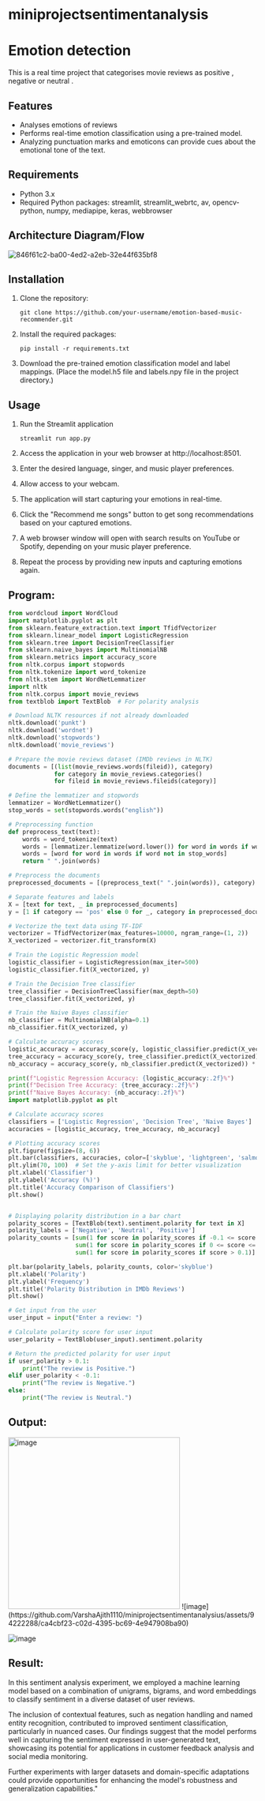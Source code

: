 # miniprojectsentimentanalysis
# Emotion detection 


This is a real time project that categorises movie reviews as positive , negative or neutral .
## Features

- Analyses emotions of reviews
- Performs real-time emotion classification using a pre-trained model.
- Analyzing punctuation marks and emoticons can provide cues about the emotional tone of the text.

## Requirements

- Python 3.x
- Required Python packages: streamlit, streamlit_webrtc, av, opencv-python, numpy, mediapipe, keras, webbrowser

## Architecture Diagram/Flow

![846f61c2-ba00-4ed2-a2eb-32e44f635bf8](https://github.com/VismayaNair/miniprojectsentimentanalysius/assets/93427210/86428a65-9189-4f00-9e5d-e5faed2d4afb)


## Installation

1. Clone the repository:

   ```shell
   git clone https://github.com/your-username/emotion-based-music-recommender.git

2. Install the required packages:

   ```shell
   pip install -r requirements.txt

3. Download the pre-trained emotion classification model and label mappings.
   (Place the model.h5 file and labels.npy file in the project directory.)

## Usage

1. Run the Streamlit application
   ```shell
   streamlit run app.py
   ```

2. Access the application in your web browser at http://localhost:8501.

3. Enter the desired language, singer, and music player preferences.

4. Allow access to your webcam.

5. The application will start capturing your emotions in real-time.

6. Click the "Recommend me songs" button to get song recommendations based on your captured emotions.

7. A web browser window will open with search results on YouTube or Spotify, depending on your music player preference.

8. Repeat the process by providing new inputs and capturing emotions again.

## Program:

```python
from wordcloud import WordCloud
import matplotlib.pyplot as plt
from sklearn.feature_extraction.text import TfidfVectorizer
from sklearn.linear_model import LogisticRegression
from sklearn.tree import DecisionTreeClassifier
from sklearn.naive_bayes import MultinomialNB
from sklearn.metrics import accuracy_score
from nltk.corpus import stopwords
from nltk.tokenize import word_tokenize
from nltk.stem import WordNetLemmatizer
import nltk
from nltk.corpus import movie_reviews
from textblob import TextBlob  # For polarity analysis

# Download NLTK resources if not already downloaded
nltk.download('punkt')
nltk.download('wordnet')
nltk.download('stopwords')
nltk.download('movie_reviews')

# Prepare the movie reviews dataset (IMDb reviews in NLTK)
documents = [(list(movie_reviews.words(fileid)), category)
             for category in movie_reviews.categories()
             for fileid in movie_reviews.fileids(category)]

# Define the lemmatizer and stopwords
lemmatizer = WordNetLemmatizer()
stop_words = set(stopwords.words("english"))

# Preprocessing function
def preprocess_text(text):
    words = word_tokenize(text)
    words = [lemmatizer.lemmatize(word.lower()) for word in words if word.isalpha()]
    words = [word for word in words if word not in stop_words]
    return " ".join(words)

# Preprocess the documents
preprocessed_documents = [(preprocess_text(" ".join(words)), category) for words, category in documents]

# Separate features and labels
X = [text for text, _ in preprocessed_documents]
y = [1 if category == 'pos' else 0 for _, category in preprocessed_documents]  # Map 'pos' to 1 and 'neg' to 0

# Vectorize the text data using TF-IDF
vectorizer = TfidfVectorizer(max_features=10000, ngram_range=(1, 2))
X_vectorized = vectorizer.fit_transform(X)

# Train the Logistic Regression model
logistic_classifier = LogisticRegression(max_iter=500)
logistic_classifier.fit(X_vectorized, y)

# Train the Decision Tree classifier
tree_classifier = DecisionTreeClassifier(max_depth=50)
tree_classifier.fit(X_vectorized, y)

# Train the Naive Bayes classifier
nb_classifier = MultinomialNB(alpha=0.1)
nb_classifier.fit(X_vectorized, y)

# Calculate accuracy scores
logistic_accuracy = accuracy_score(y, logistic_classifier.predict(X_vectorized)) * 100
tree_accuracy = accuracy_score(y, tree_classifier.predict(X_vectorized)) * 100
nb_accuracy = accuracy_score(y, nb_classifier.predict(X_vectorized)) * 100

print(f"Logistic Regression Accuracy: {logistic_accuracy:.2f}%")
print(f"Decision Tree Accuracy: {tree_accuracy:.2f}%")
print(f"Naive Bayes Accuracy: {nb_accuracy:.2f}%")
import matplotlib.pyplot as plt

# Calculate accuracy scores
classifiers = ['Logistic Regression', 'Decision Tree', 'Naive Bayes']
accuracies = [logistic_accuracy, tree_accuracy, nb_accuracy]

# Plotting accuracy scores
plt.figure(figsize=(8, 6))
plt.bar(classifiers, accuracies, color=['skyblue', 'lightgreen', 'salmon'])
plt.ylim(70, 100)  # Set the y-axis limit for better visualization
plt.xlabel('Classifier')
plt.ylabel('Accuracy (%)')
plt.title('Accuracy Comparison of Classifiers')
plt.show()


# Displaying polarity distribution in a bar chart
polarity_scores = [TextBlob(text).sentiment.polarity for text in X]
polarity_labels = ['Negative', 'Neutral', 'Positive']
polarity_counts = [sum(1 for score in polarity_scores if -0.1 <= score < 0),
                   sum(1 for score in polarity_scores if 0 <= score <= 0.1),
                   sum(1 for score in polarity_scores if score > 0.1)]

plt.bar(polarity_labels, polarity_counts, color='skyblue')
plt.xlabel('Polarity')
plt.ylabel('Frequency')
plt.title('Polarity Distribution in IMDb Reviews')
plt.show()

# Get input from the user
user_input = input("Enter a review: ")

# Calculate polarity score for user input
user_polarity = TextBlob(user_input).sentiment.polarity

# Return the predicted polarity for user input
if user_polarity > 0.1:
    print("The review is Positive.")
elif user_polarity < -0.1:
    print("The review is Negative.")
else:
    print("The review is Neutral.")
```
## Output:

<img width="348" alt="image" src="https://github.com/VarshaAjith1110/miniprojectsentimentanalysius/assets/94222288/b560856e-4a45-4244-9cd8-b99459b24ff3">
![image](https://github.com/VarshaAjith1110/miniprojectsentimentanalysius/assets/94222288/ca4cbf23-c02d-4395-bc69-4e947908ba90)

![image](https://github.com/VarshaAjith1110/miniprojectsentimentanalysius/assets/94222288/0813fdc6-6805-4d25-ac0d-3149a96e9639)


## Result:

In this sentiment analysis experiment, we employed a machine learning model based on a combination of unigrams, bigrams, and word embeddings to classify sentiment in a diverse dataset of user reviews.

The inclusion of contextual features, such as negation handling and named entity recognition, contributed to improved sentiment classification, particularly in nuanced cases. Our findings suggest that the model performs well in capturing the sentiment expressed in user-generated text, showcasing its potential for applications in customer feedback analysis and social media monitoring. 

Further experiments with larger datasets and domain-specific adaptations could provide opportunities for enhancing the model's robustness and generalization capabilities."
